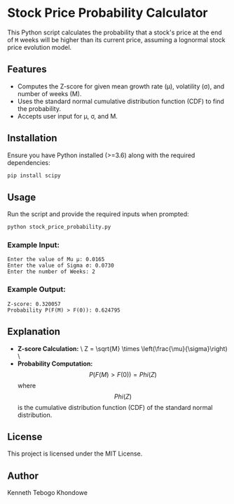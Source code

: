 # Stock Price Probability Calculator

This Python script calculates the probability that a stock's price at the end of `M` weeks will be higher than its current price, assuming a lognormal stock price evolution model.

## Features
- Computes the Z-score for given mean growth rate (μ), volatility (σ), and number of weeks (M).
- Uses the standard normal cumulative distribution function (CDF) to find the probability.
- Accepts user input for μ, σ, and M.

## Installation
Ensure you have Python installed (>=3.6) along with the required dependencies:
```sh
pip install scipy
```

## Usage
Run the script and provide the required inputs when prompted:
```sh
python stock_price_probability.py
```

### Example Input:
```
Enter the value of Mu μ: 0.0165
Enter the value of Sigma σ: 0.0730
Enter the number of Weeks: 2
```

### Example Output:
```
Z-score: 0.320057
Probability P(F(M) > F(0)): 0.624795
```

## Explanation
- **Z-score Calculation:**
  \ Z = \sqrt{M} \times \left(\frac{\mu}{\sigma}\right) \
- **Probability Computation:**
  $$ P(F(M) > F(0)) = Phi(Z) $$
  where $$ Phi(Z) $$ is the cumulative distribution function (CDF) of the standard normal distribution.

## License
This project is licensed under the MIT License.

## Author
Kenneth Tebogo Khondowe

